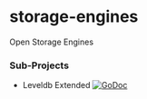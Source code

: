 # storage-engines
Open Storage Engines

### Sub-Projects

* Leveldb Extended [![GoDoc](https://godoc.org/github.com/maxymania/storage-engines/leveldbx?status.svg)](https://godoc.org/github.com/maxymania/storage-engines/leveldbx)
